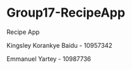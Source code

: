 # Group17-RecipeApp
Recipe App

<p>Kingsley Korankye Baidu - 10957342</p>
<p></p>Emmanuel Yartey - 10987736</p>
